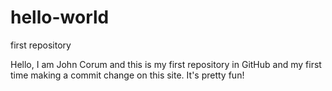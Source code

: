 # hello-world
first repository

Hello, I am John Corum and this is my first repository in GitHub and my first time making a commit change on this site. It's pretty fun!
